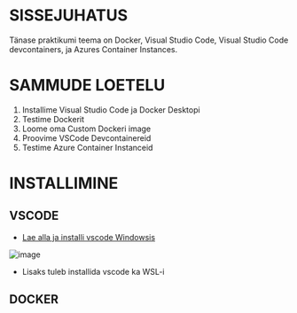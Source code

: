 # SISSEJUHATUS 

Tänase praktikumi teema on Docker, Visual Studio Code, Visual Studio Code devcontainers, ja Azures Container Instances. 


# SAMMUDE LOETELU 


1. Installime Visual Studio Code ja Docker Desktopi
2. Testime Dockerit
3. Loome oma Custom Dockeri image 
4. Proovime VSCode Devcontainereid
5. Testime Azure Container Instanceid


# INSTALLIMINE 

## VSCODE 

+ [Lae alla ja installi vscode Windowsis](https://code.visualstudio.com/)

![image](https://user-images.githubusercontent.com/21141607/199066212-7d612dd1-2674-4840-aeb7-9b6905cc49ee.png)

+ Lisaks tuleb installida vscode ka WSL-i 



## DOCKER 


